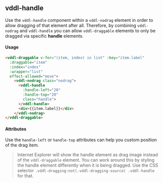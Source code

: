 ## vddl-handle

Use the `vddl-handle` component within a `vddl-nodrag` element in order to allow dragging of that element after all. Therefore, by combining `vddl-nodrag` and `vddl-handle` you can allow `vddl-draggable` elements to only be dragged via specific **handle** elements.

#### Usage

```html
<vddl-draggable v-for="(item, index) in list" :key="item.label"
  :draggable="item"
  :index="index"
  :wrapper="list"
  effect-allowed="move">
    <vddl-nodrag class="nodrag">
      <vddl-handle
        :handle-left="20"
        :handle-top="20"
        class="handle">
      </vddl-handle>
      <div>{{item.label}}</div>
    </vddl-nodrag>
</vddl-draggable>
```

#### Attributes

Use the `handle-left` or `handle-top` attributes can help you custom position of the drag item.

> Internet Explorer will show the handle element as drag image instead of the `vddl-draggable` element. You can work around this by styling the handle element differently when it is being dragged. Use the CSS selector `.vddl-dragging:not(.vddl-dragging-source) .vddl-handle` for that.
